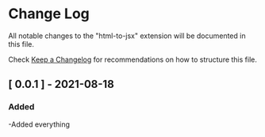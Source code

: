 # Change Log

All notable changes to the "html-to-jsx" extension will be documented in this file.

Check [Keep a Changelog](http://keepachangelog.com/) for recommendations on how to structure this file.

## [ 0.0.1 ] - 2021-08-18

### Added

-Added everything
